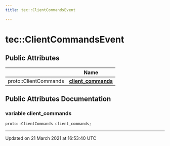 ```yaml
---
title: tec::ClientCommandsEvent

---
```


# tec::ClientCommandsEvent



## Public Attributes

|                | Name           |
| -------------- | -------------- |
| proto::ClientCommands | **[client_commands](/engine/Classes/structtec_1_1_client_commands_event/#variable-client_commands)**  |

## Public Attributes Documentation

### variable client_commands

```cpp
proto::ClientCommands client_commands;
```


-------------------------------

Updated on 21 March 2021 at 16:53:40 UTC